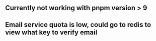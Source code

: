 ## Currently not working with pnpm version > 9

## Email service quota is low, could go to redis to view what key to verify email
